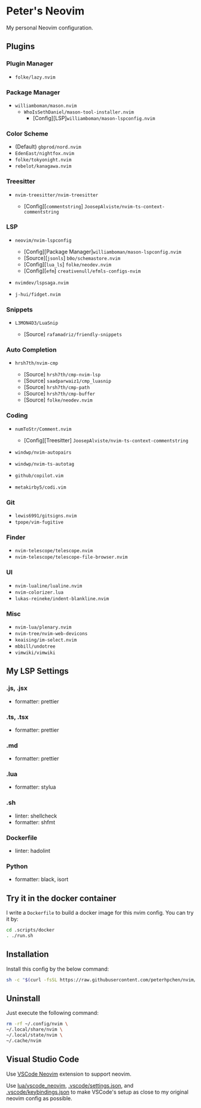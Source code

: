 # Peter's Neovim

My personal Neovim configuration.

## Plugins

### Plugin Manager

- `folke/lazy.nvim`

### Package Manager

- `williamboman/mason.nvim`
  - `WhoIsSethDaniel/mason-tool-installer.nvim`
    - [Config][LSP]`williamboman/mason-lspconfig.nvim`

### Color Scheme

- (Default) `gbprod/nord.nvim`
- `EdenEast/nightfox.nvim`
- `folke/tokyonight.nvim`
- `rebelot/kanagawa.nvim`

### Treesitter

- `nvim-treesitter/nvim-treesitter`

  - [Config][`commentstring`] `JoosepAlviste/nvim-ts-context-commentstring`

### LSP

- `neovim/nvim-lspconfig`

  - [Config][Package Manager]`williamboman/mason-lspconfig.nvim`
  - [Source][`jsonls`] `b0o/schemastore.nvim`
  - [Config][`lua_ls`] `folke/neodev.nvim`
  - [Config][`efm`] `creativenull/efmls-configs-nvim`

- `nvimdev/lspsaga.nvim`
- `j-hui/fidget.nvim`

### Snippets

- `L3MON4D3/LuaSnip`

  - [Source] `rafamadriz/friendly-snippets`

### Auto Completion

- `hrsh7th/nvim-cmp`

  - [Source] `hrsh7th/cmp-nvim-lsp`
  - [Source] `saadparwaiz1/cmp_luasnip`
  - [Source] `hrsh7th/cmp-path`
  - [Source] `hrsh7th/cmp-buffer`
  - [Source] `folke/neodev.nvim`

### Coding

- `numToStr/Comment.nvim`

  - [Config][Treesitter] `JoosepAlviste/nvim-ts-context-commentstring`

- `windwp/nvim-autopairs`
- `windwp/nvim-ts-autotag`
- `github/copilot.vim`
- `metakirby5/codi.vim`

### Git

- `lewis6991/gitsigns.nvim`
- `tpope/vim-fugitive`

### Finder

- `nvim-telescope/telescope.nvim`
- `nvim-telescope/telescope-file-browser.nvim`

### UI

- `nvim-lualine/lualine.nvim`
- `nvim-colorizer.lua`
- `lukas-reineke/indent-blankline.nvim`

### Misc

- `nvim-lua/plenary.nvim`
- `nvim-tree/nvim-web-devicons`
- `keaising/im-select.nvim`
- `mbbill/undotree`
- `vimwiki/vimwiki`

## My LSP Settings

### .js, .jsx

- formatter: prettier

### .ts, .tsx

- formatter: prettier

### .md

- formatter: prettier

### .lua

- formatter: stylua

### .sh

- linter: shellcheck
- formatter: shfmt

### Dockerfile

- linter: hadolint

### Python

- formatter: black, isort

## Try it in the docker container

I write a `Dockerfile` to build a docker image for this nvim config. You can try it by:

```sh
cd .scripts/docker
. ./run.sh
```

## Installation

Install this config by the below command:

```sh
sh -c "$(curl -fsSL https://raw.githubusercontent.com/peterhpchen/nvim/main/.scripts/install.sh)"
```

## Uninstall

Just execute the following command:

```sh
rm -rf ~/.config/nvim \
~/.local/share/nvim \
~/.local/state/nvim \
~/.cache/nvim
```

## Visual Studio Code

Use [VSCode Neovim](https://marketplace.visualstudio.com/items/?itemName=asvetliakov.vscode-neovim) extension to support neovim.

Use [lua/vscode_neovim](lua/vscode_neovim), [.vscode/settings.json](.vscode/settings.json), and [.vscode/keybindings.json](.vscode/keybindings.json) to make VSCode's setup as close to my original neovim config as possible.